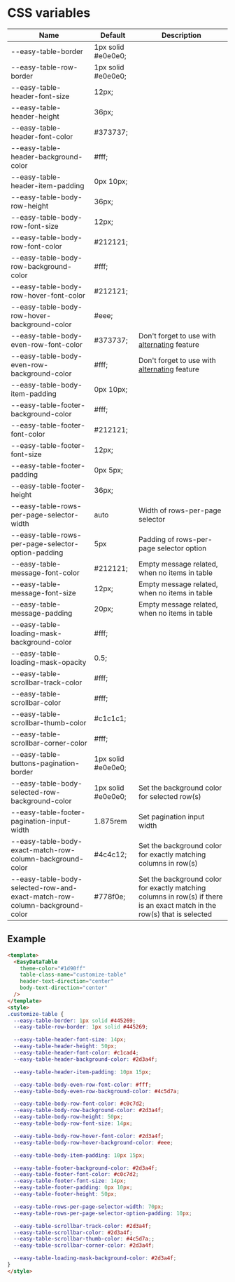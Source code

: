 # CSS variables

| Name                                                                       | Default            | Description                                                                                                                  |
|----------------------------------------------------------------------------|--------------------|------------------------------------------------------------------------------------------------------------------------------|
| --easy-table-border                                                        | 1px solid #e0e0e0; |                                                                                                                              |
| --easy-table-row-border                                                    | 1px solid #e0e0e0; |                                                                                                                              |
| --easy-table-header-font-size                                              | 12px;              |                                                                                                                              |
| --easy-table-header-height                                                 | 36px;              |                                                                                                                              |
| --easy-table-header-font-color                                             | #373737;           |                                                                                                                              |
| --easy-table-header-background-color                                       | #fff;              |                                                                                                                              |
| --easy-table-header-item-padding                                           | 0px 10px;          |                                                                                                                              |
| --easy-table-body-row-height                                               | 36px;              |                                                                                                                              |
| --easy-table-body-row-font-size                                            | 12px;              |                                                                                                                              |
| --easy-table-body-row-font-color                                           | #212121;           |                                                                                                                              |
| --easy-table-body-row-background-color                                     | #fff;              |                                                                                                                              |
| --easy-table-body-row-hover-font-color                                     | #212121;           |                                                                                                                              |
| --easy-table-body-row-hover-background-color                               | #eee;              |                                                                                                                              |
| --easy-table-body-even-row-font-color                                      | #373737;           | Don't forget to use with [alternating](https://hc200ok.github.io/vue3-easy-data-table-doc/features/alternating.html) feature |
| --easy-table-body-even-row-background-color                                | #fff;              | Don't forget to use with [alternating](https://hc200ok.github.io/vue3-easy-data-table-doc/features/alternating.html) feature |
| --easy-table-body-item-padding                                             | 0px 10px;          |                                                                                                                              |
| --easy-table-footer-background-color                                       | #fff;              |                                                                                                                              |
| --easy-table-footer-font-color                                             | #212121;           |                                                                                                                              |
| --easy-table-footer-font-size                                              | 12px;              |                                                                                                                              |
| --easy-table-footer-padding                                                | 0px 5px;           |                                                                                                                              |
| --easy-table-footer-height                                                 | 36px;              |                                                                                                                              |
| --easy-table-rows-per-page-selector-width                                  | auto               | Width of rows-per-page selector                                                                                              |
| --easy-table-rows-per-page-selector-option-padding                         | 5px                | Padding of rows-per-page selector option                                                                                     |
| --easy-table-message-font-color                                            | #212121;           | Empty message related, when no items in table                                                                                |
| --easy-table-message-font-size                                             | 12px;              | Empty message related, when no items in table                                                                                |
| --easy-table-message-padding                                               | 20px;              | Empty message related, when no items in table                                                                                |
| --easy-table-loading-mask-background-color                                 | #fff;              |                                                                                                                              |
| --easy-table-loading-mask-opacity                                          | 0.5;               |                                                                                                                              |
| --easy-table-scrollbar-track-color                                         | #fff;              |                                                                                                                              |
| --easy-table-scrollbar-color                                               | #fff;              |                                                                                                                              |
| --easy-table-scrollbar-thumb-color                                         | #c1c1c1;           |                                                                                                                              |
| --easy-table-scrollbar-corner-color                                        | #fff;              |                                                                                                                              |
| --easy-table-buttons-pagination-border                                     | 1px solid #e0e0e0; |                                                                                                                              |
| --easy-table-body-selected-row-background-color                            | 1px solid #e0e0e0; | Set the background color for selected row(s)                                                                                 |
| --easy-table-footer-pagination-input-width                                 | 1.875rem           | Set pagination input width                                                                                                   |
| --easy-table-body-exact-match-row-column-background-color                  | #4c4c12;           | Set the background color for exactly matching columns in row(s)                                                              |
| --easy-table-body-selected-row-and-exact-match-row-column-background-color | #778f0e;           | Set the background color for exactly matching columns in row(s) if there is an exact match in the row(s) that is selected    |


## Example

```html
<template>
  <EasyDataTable
    theme-color="#1d90ff"
    table-class-name="customize-table"
    header-text-direction="center"
    body-text-direction="center"
  />
</template>
<style>
.customize-table {
  --easy-table-border: 1px solid #445269;
  --easy-table-row-border: 1px solid #445269;

  --easy-table-header-font-size: 14px;
  --easy-table-header-height: 50px;
  --easy-table-header-font-color: #c1cad4;
  --easy-table-header-background-color: #2d3a4f;

  --easy-table-header-item-padding: 10px 15px;

  --easy-table-body-even-row-font-color: #fff;
  --easy-table-body-even-row-background-color: #4c5d7a;

  --easy-table-body-row-font-color: #c0c7d2;
  --easy-table-body-row-background-color: #2d3a4f;
  --easy-table-body-row-height: 50px;
  --easy-table-body-row-font-size: 14px;

  --easy-table-body-row-hover-font-color: #2d3a4f;
  --easy-table-body-row-hover-background-color: #eee;

  --easy-table-body-item-padding: 10px 15px;

  --easy-table-footer-background-color: #2d3a4f;
  --easy-table-footer-font-color: #c0c7d2;
  --easy-table-footer-font-size: 14px;
  --easy-table-footer-padding: 0px 10px;
  --easy-table-footer-height: 50px;

  --easy-table-rows-per-page-selector-width: 70px;
  --easy-table-rows-per-page-selector-option-padding: 10px;

  --easy-table-scrollbar-track-color: #2d3a4f;
  --easy-table-scrollbar-color: #2d3a4f;
  --easy-table-scrollbar-thumb-color: #4c5d7a;;
  --easy-table-scrollbar-corner-color: #2d3a4f;

  --easy-table-loading-mask-background-color: #2d3a4f;
}
</style>
```